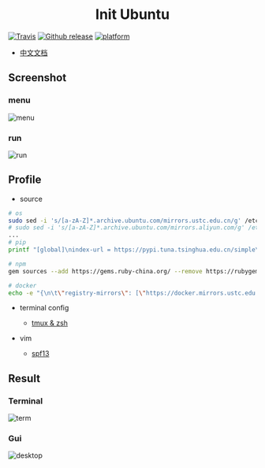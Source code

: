 <h1 align="center">Init Ubuntu</h1>

[![Travis](https://img.shields.io/travis/XuCcc/InitUbuntu.svg?style=plastic)]()
[![Github release](https://img.shields.io/badge/release-0.1.0-green.svg)](https://github.com/XuCcc/InitUbuntu/releases/tag/0.1.0)
[![platform](https://img.shields.io/badge/platform-ubuntu-lightgrey.svg)]()

- [中文文档](README-cn.md)

## Screenshot

### menu

![menu](images/menu.png)

### run

![run](images/run.png)

## Profile

- source

```sh
# os
sudo sed -i 's/[a-zA-Z]*.archive.ubuntu.com/mirrors.ustc.edu.cn/g' /etc/apt/sources.list
# sudo sed -i 's/[a-zA-Z]*.archive.ubuntu.com/mirrors.aliyun.com/g' /etc/apt/sources.list
...
# pip
printf "[global]\nindex-url = https://pypi.tuna.tsinghua.edu.cn/simple\n" >> .pip/pip.conf

# npm
gem sources --add https://gems.ruby-china.org/ --remove https://rubygems.org

# docker
echo -e "{\n\t\"registry-mirrors\": [\"https://docker.mirrors.ustc.edu.cn\"]\n}\n" >> /etc/docker/daemon.json
```

- terminal config
	- [tmux & zsh](https://gist.github.com/XuCcc/2f3d5d05a39f10b871aa10095318ca22)

- vim
	- [spf13](http://vim.spf13.com/)

## Result

### Terminal

![term](images/term.png)

### Gui

![desktop](images/desktop.png)